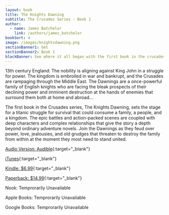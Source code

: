 ```yaml
---
layout: book
title: The Knights Dawning
subtitle: The Crusades Series - Book 1
author: 
  - name: James Batchelor
    link: /authors/james_batchelor
bookSort: 4
image: /images/knightsdawning.png
sectionBanner1: Get
sectionBanner2: Book 1
blackBanner: See where it all began with the first book in the crusades series.
---
```

13th century England: The nobility is aligning against King John in a struggle for power. The kingdom is embroiled in war and bankrupt, and the Crusades are rampaging through the Middle East. The Dawnings are a once-powerful family of English knights who are facing the bleak prospects of their declining power and imminent destruction at the hands of enemies that surround them both at home and abroad...

<!--more-->

The first book in the Crusades series, The Knights Dawning, sets the stage for a titanic struggle for survival that could consume a family, a people, and a kingdom. The epic battles and action-packed scenes are coupled with deep characters and complex relationships that give the story a depth beyond ordinary adventure novels. Join the Dawnings as they feud over power, love, jealousies, and old grudges that threaten to destroy the family from within at the moment they most need to stand united.

[Audio Version: Audible](https://www.audible.com/pd/The-Knights-Dawning-Audiobook/B0B788KXB6?ref=web_search_eac_asin_1&qid=VByPhjqNuo&sr=1-1 "Buy from Audible"){:target="_blank"}

[iTunes](https://books.apple.com/us/audiobook/the-knights-dawning-the-crusades-series-book-1-unabridged/id1636570240 "Buy from Apple"){:target="_blank"} 

[Kindle: $6.99](https://www.amazon.com/Knights-Dawning-Crusades-Book-ebook/dp/B0066CBG9A/ref=sr_1_1?dchild=1&keywords=the+knights+dawning+by+James+batelor&qid=1625264959&sr=8-1-spell "Buy from Amazon"){:target="_blank"}

[Paperback: $14.99](https://www.amazon.com/Knights-Dawning-First-Book-Crusades/dp/0984004432/ref=tmm_pap_swatch_0?_encoding=UTF8&qid=1625264959&sr=8-1-spell "Buy from Amazon"){:target="_blank"}

Nook: Temprorarily Unavailable

Apple Books: Temprorarily Unavailable

Google Books: Temprorarily Unavailable


